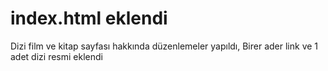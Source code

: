 # index.html eklendi 
 Dizi film ve kitap sayfası hakkında düzenlemeler yapıldı, 
 Birer ader link ve 1 adet dizi resmi eklendi
